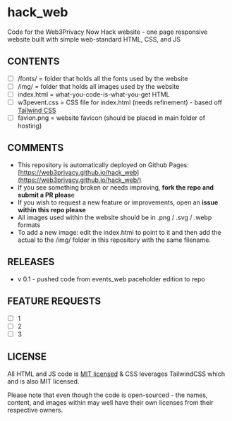# hack_web
Code for the Web3Privacy Now Hack website - one page responsive website built with simple web-standard HTML, CSS, and JS

## CONTENTS

- [ ] /fonts/            =  folder that holds all the fonts used by the website
- [ ] /img/              =  folder that holds all images used by the website
- [ ] index.html         =  what-you-code-is-what-you-get HTML
- [ ] w3pevent.css       =  CSS file for index.html (needs refinement) - based off [Tailwind CSS](https://tailwindcss.com/)
- [ ] favion.png         =  website favicon (should be placed in main folder of hosting)

## COMMENTS

- This repository is automatically deployed on Github Pages: [https://web3privacy.github.io/hack_web](https://web3privacy.github.io/hack_web/)
- If you see something broken or needs improving, **fork the repo and submit a PR pleas**e
- If you wish to request a new feature or improvements, open an **issue within this repo please**
- All images used within the website should be in .png / .svg / .webp formats
- To add a new image: edit the index.html to point to it and then add the actual to the /img/ folder in this repository with the same filename.

## RELEASES

- v 0.1 - pushed code from events_web paceholder edition to repo


## FEATURE REQUESTS

- [ ] 1
- [ ] 2
- [ ] 3

## LICENSE

All HTML and JS code is [MIT licensed](https://github.com/tailwindlabs/tailwindcss/blob/next/LICENSE) & CSS leverages TailwindCSS which and is also MIT licensed.

Please note that even though the code is open-sourced - the names, content, and images within may well have their own licenses from their respective owners.
